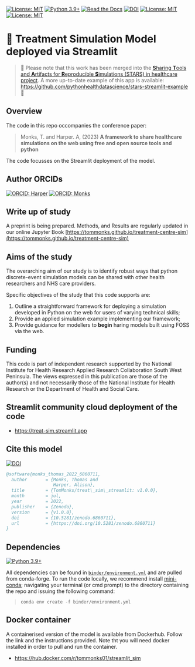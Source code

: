 [![License: MIT](https://img.shields.io/badge/License-MIT-yellow.svg)](https://opensource.org/licenses/MIT)
[![Python 3.9+](https://img.shields.io/badge/python-3.8+-blue.svg)](https://www.python.org/downloads/release/python-380+/)
[![Read the Docs](https://readthedocs.org/projects/pip/badge/?version=latest)](bit.ly/treat_sim)
[![DOI](https://zenodo.org/badge/DOI/10.5281/zenodo.6860711.svg)](https://doi.org/10.5281/zenodo.6860711)
[![License: MIT](https://img.shields.io/badge/ORCID-0000--0001--5274--5037-brightgreen)](https://orcid.org/0000-0001-5274-5037)
[![License: MIT](https://img.shields.io/badge/ORCID-0000--0003--2631--4481-brightgreen)](https://orcid.org/0000-0003-2631-4481)

# 💫 Treatment Simulation Model deployed via Streamlit

> 💫 Please note that this work has been merged into the [**S**haring **T**ools and **A**rtifacts for **R**eproducible **S**imulations (STARS) in healthcare project](https://github.com/pythonhealthdatascience).  A more up-to-date example of this app is available: https://github.com/pythonhealthdatascience/stars-streamlit-example 💫

## Overview

The code in this repo occompanies the conference paper:

> Monks, T. and Harper. A, (2023) **A framework to share healthcare simulations on the web using free and open source tools and python**

The code focusses on the Streamlit deployment of the model.  

## Author ORCIDs

[![ORCID: Harper](https://img.shields.io/badge/ORCID-0000--0001--5274--5037-brightgreen)](https://orcid.org/0000-0001-5274-5037)
[![ORCID: Monks](https://img.shields.io/badge/ORCID-0000--0003--2631--4481-brightgreen)](https://orcid.org/0000-0003-2631-4481)

## Write up of study

A preprint is being prepared. Methods, and Results are regularly updated in our online Jupyter Book [https://tommonks.github.io/treatment-centre-sim](https://tommonks.github.io/treatment-centre-sim)

## Aims of the study

The overarching aim of our study is to identify robust ways that python discrete-event simulation models can be shared with other health researchers and NHS care providers.

Specific objectives of the study that this code supports are:

1. Outline a straightforward framework for deploying a simulation developed in Python on the web for users of varying technical skills;
2. Provide an applied simulation example implementing our framework;
3. Provide guidance for modellers to **begin** haring models built using FOSS via the web.

## Funding

This code is part of independent research supported by the National Institute for Health Research Applied Research Collaboration South West Peninsula. The views expressed in this publication are those of the author(s) and not necessarily those of the National Institute for Health Research or the Department of Health and Social Care.

## Streamlit community cloud deployment of the code

* https://treat-sim.streamlit.app

## Cite this model

[![DOI](https://zenodo.org/badge/DOI/10.5281/zenodo.6860711.svg)](https://doi.org/10.5281/zenodo.6860711)

```bibtex
@software{monks_thomas_2022_6860711,
  author       = {Monks, Thomas and
                  Harper, Alison},
  title        = {TomMonks/treat\_sim\_streamlit: v1.0.0},
  month        = jul,
  year         = 2022,
  publisher    = {Zenodo},
  version      = {v1.0.0},
  doi          = {10.5281/zenodo.6860711},
  url          = {https://doi.org/10.5281/zenodo.6860711}
}
```

## Dependencies

[![Python 3.9+](https://img.shields.io/badge/python-3.8+-blue.svg)](https://www.python.org/downloads/release/python-380+/)

All dependencies can be found in [`binder/environment.yml`]() and are pulled from conda-forge.  To run the code locally, we recommend install [mini-conda](https://docs.conda.io/en/latest/miniconda.html); navigating your terminal (or cmd prompt) to the directory containing the repo and issuing the following command:

> `conda env create -f binder/environment.yml`

## Docker container

A containerised version of the model is available from Dockerhub.  Follow the link and the instructions provided.  Note tht you will need docker installed in order to pull and run the container.

* https://hub.docker.com/r/tommonks01/streamlit_sim


